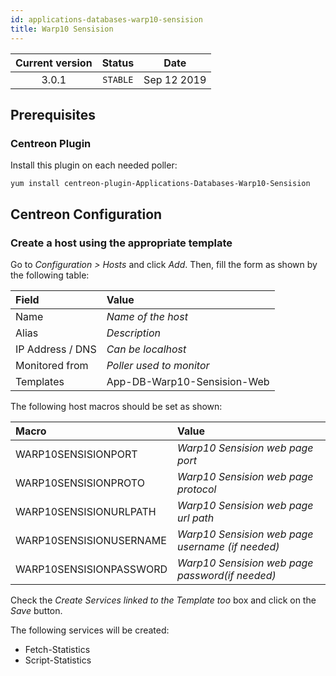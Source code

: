 ```yaml
---
id: applications-databases-warp10-sensision
title: Warp10 Sensision
---
```


| Current version | Status | Date |
| :-: | :-: | :-: |
| 3.0.1 | `STABLE` | Sep 12 2019 |

## Prerequisites

### Centreon Plugin

Install this plugin on each needed poller:

``` shell
yum install centreon-plugin-Applications-Databases-Warp10-Sensision
```

## Centreon Configuration

### Create a host using the appropriate template

Go to *Configuration \> Hosts* and click *Add*. Then, fill the form as shown by the following table:

| Field            | Value                       |
| :--------------- | :-------------------------- |
| Name             | *Name of the host*          |
| Alias            | *Description*               |
| IP Address / DNS | *Can be localhost*          |
| Monitored from   | *Poller used to monitor*    |
| Templates        | App-DB-Warp10-Sensision-Web |

The following host macros should be set as shown:

| Macro                   | Value                                            |
| :---------------------- | :----------------------------------------------- |
| WARP10SENSISIONPORT     | *Warp10 Sensision web page port*                 |
| WARP10SENSISIONPROTO    | *Warp10 Sensision web page protocol*             |
| WARP10SENSISIONURLPATH  | *Warp10 Sensision web page url path*             |
| WARP10SENSISIONUSERNAME | *Warp10 Sensision web page username (if needed)* |
| WARP10SENSISIONPASSWORD | *Warp10 Sensision web page password(if needed)*  |

Check the *Create Services linked to the Template too* box and click on the *Save* button.

The following services will be created:

  - Fetch-Statistics
  - Script-Statistics


